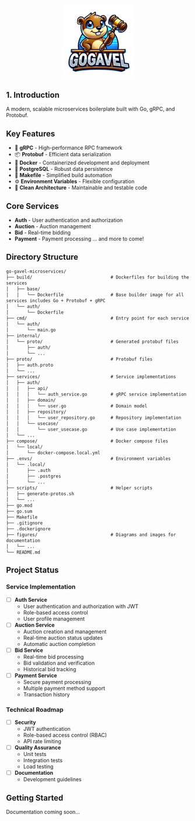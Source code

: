 <!-- markdownlint-disable first-line-h1 -->
<!-- markdownlint-disable html -->
<!-- markdownlint-disable no-duplicate-header -->
<div align="center">
  <img src="https://github.com/nidea1/go-gavel/blob/main/figures/logo-by-dall-e.png?raw=true" width="40%" alt="goGavel" />
</div>

## 1. Introduction

A modern, scalable microservices boilerplate built with Go, gRPC, and Protobuf.

## Key Features

- 🚀 **gRPC** - High-performance RPC framework
- 📦 **Protobuf** - Efficient data serialization
- 🐳 **Docker** - Containerized development and deployment
- 🐘 **PostgreSQL** - Robust data persistence
- 🔧 **Makefile** - Simplified build automation
- ⚙️ **Environment Variables** - Flexible configuration
- 🎯 **Clean Architecture** - Maintainable and testable code

## Core Services

- **Auth** - User authentication and authorization
- **Auction** - Auction management
- **Bid** - Real-time bidding
- **Payment** - Payment processing
... and more to come!

## Directory Structure

```plaintext
go-gavel-microservices/
├── build/                              # Dockerfiles for building the services 
│   ├── base/
│   │   └── Dockerfile                  # Base builder image for all services includes Go + Protobuf + gRPC
│   └── auth/
│       └── Dockerfile
├── cmd/                                # Entry point for each service
│   └── auth/
│       └── main.go
├── internal/
│   └── proto/                          # Generated protobuf files
│       ├── auth/
│       └── ...
├── proto/                              # Protobuf files
│   ├── auth.proto
│   └── ...
├── services/                           # Service implementations
│   ├── auth/
│   │   ├── api/
│   │   │   └── auth_service.go         # gRPC service implementation
│   │   ├── domain/
│   │   │   └── user.go                 # Domain model
│   │   ├── repository/
│   │   │   └── user_repository.go      # Repository implementation
│   │   └── usecase/
│   │       └── user_usecase.go         # Use case implementation
│   └── ...
├── compose/                            # Docker compose files
│   └── local/
│       └── docker-compose.local.yml
├── .envs/                              # Environment variables
│   └── .local/
│       ├── .auth
│       ├── .postgres
│       └── ...
├── scripts/                            # Helper scripts
│   ├── generate-protos.sh
│   └── ...
├── go.mod
├── go.sum
├── Makefile
├── .gitignore
├── .dockerignore
├── figures/                            # Diagrams and images for documentation
│   └── ...
└── README.md
```

## Project Status

### Service Implementation

- [ ] **Auth Service**
  - User authentication and authorization with JWT
  - Role-based access control
  - User profile management
- [ ] **Auction Service**
  - Auction creation and management
  - Real-time auction status updates
  - Automatic auction completion
- [ ] **Bid Service**
  - Real-time bid processing
  - Bid validation and verification
  - Historical bid tracking
- [ ] **Payment Service**
  - Secure payment processing
  - Multiple payment method support
  - Transaction history

### Technical Roadmap

- [ ] **Security**
  - JWT authentication
  - Role-based access control (RBAC)
  - API rate limiting
- [ ] **Quality Assurance**
  - Unit tests
  - Integration tests
  - Load testing
- [ ] **Documentation**
  - Development guidelines

## Getting Started

Documentation coming soon...

